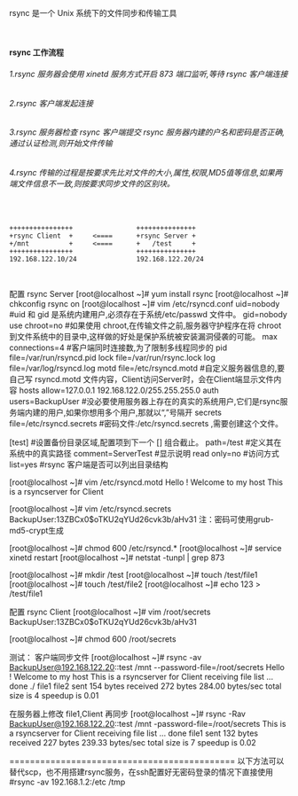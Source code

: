 rsync 是一个 Unix 系统下的文件同步和传输工具

<br>

#### rsync 工作流程

###### 1.rsync 服务器会使用 xinetd 服务方式开启 873 端口监听,等待 rsync 客户端连接
###### 2.rsync 客户端发起连接
###### 3.rsync 服务器检查 rsync 客户端提交 rsync 服务器内建的户名和密码是否正确,通过认证检测,则开始文件传输
###### 4.rsync 传输的过程是按要求先比对文件的大小,属性,权限,MD5值等信息,如果两端文件信息不一致,则按要求同步文件的区别块。

<br>

```shell
++++++++++++++++                +++++++++++++++
+rsync Client  +     <====      +rsync Server +
+/mnt          +     <====      +   /test     +       
++++++++++++++++                +++++++++++++++
192.168.122.10/24               192.168.122.20/24
```

<br>

配置 rsync Server
[root@localhost ~]# yum install rsync
[root@localhost ~]# chkconfig rsync on
[root@localhost ~]# vim /etc/rsyncd.conf
uid=nobody            #uid 和 gid 是系统内建用户,必须存在于系统/etc/passwd 文件中。
gid=nobody
use chroot=no         #如果使用 chroot,在传输文件之前,服务器守护程序在将 chroot 到文件系统中的目录中,这样做的好处是保护系统被安装漏洞侵袭的可能。
max connections=4                 #客户端同时连接数,为了限制多线程同步的
pid file=/var/run/rsyncd.pid
lock file=/var/run/rsync.lock
log file=/var/log/rsyncd.log
motd file=/etc/rsyncd.motd     #自定义服务器信息的,要自己写 rsyncd.motd 文件内容，Client访问Server时，会在Client端显示文件内容
hosts allow=127.0.0.1 192.168.122.0/255.255.255.0
auth users=BackupUser            #没必要使用服务器上存在的真实的系统用户,它们是rsync服务端内建的用户,如果你想用多个用户,那就以“,”号隔开
secrets file=/etc/rsyncd.secrets     #密码文件:/etc/rsyncd.secrets ,需要创建这个文件。

[test]                #设置备份目录区域,配置项到下一个 [] 组合截止。
path=/test            #定义其在系统中的真实路径
comment=ServerTest     #显示说明
read only=no                #访问方式   
list=yes                #rsync 客户端是否可以列出目录结构



[root@localhost ~]# vim /etc/rsyncd.motd
Hello !
Welcome to my host
This is a rsyncserver for Client

[root@localhost ~]# vim /etc/rsyncd.secrets 
BackupUser:$1$3ZBCx0$oTKU2qYUd26cvk3b/aHv31
注：密码可使用grub-md5-crypt生成

[root@localhost ~]# chmod 600 /etc/rsyncd.*
[root@localhost ~]# service xinetd restart
[root@localhost ~]# netstat -tunpl | grep 873

[root@localhost ~]# mkdir /test
[root@localhost ~]# touch /test/file1
[root@localhost ~]# touch /test/file2
[root@localhost ~]# echo 123 > /test/file1



配置 rsync Client
[root@localhost ~]# vim /root/secrets
BackupUser:$1$3ZBCx0$oTKU2qYUd26cvk3b/aHv31

[root@localhost ~]# chmod 600 /root/secrets


测试：
客户端同步文件
[root@localhost ~]# rsync  -av  BackupUser@192.168.122.20::test   /mnt   --password-file=/root/secrets
Hello !
Welcome to my host
This is a rsyncserver for Client
receiving file list ... done
./
file1
file2
sent 154 bytes received 272 bytes 284.00 bytes/sec
total size is 4 speedup is 0.01



在服务器上修改 file1,Client 再同步
[root@localhost ~]# rsync   -Rav   BackupUser@192.168.122.20::test   /mnt    -password-file=/root/secrets
This is a rsyncserver for Client
receiving file list ... done
file1
sent 132 bytes received 227 bytes 239.33 bytes/sec
total size is 7 speedup is 0.02



============================================
以下方法可以替代scp，也不用搭建rsync服务，在ssh配置好无密码登录的情况下直接使用
#rsync -av 192.168.1.2:/etc /tmp

